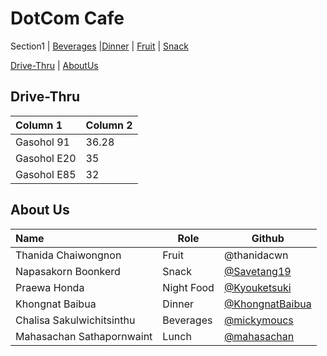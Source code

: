 # DotCom Cafe


Section1 | [Beverages](Menu.md/#Beverages) |[Dinner](Menu.md/#Dinner) | [Fruit](Menu.md#Fruit) | [Snack](Menu.md#snack)

[Drive-Thru](#Drive-Thru) | [AboutUs](#About-us)


## Drive-Thru

| Column 1                 | Column 2 |
|:-------------------------|----------|
| Gasohol 91               | 36.28    |
| Gasohol E20              | 35       |
| Gasohol E85              | 32       |


## About Us




| Name      | Role      | Github          |
|:----------|-----------|-----------------|
| Thanida Chaiwongnon | Fruit | @thanidacwn |
| Napasakorn Boonkerd | Snack | [@Savetang19](https://github.com/Savetang19) |
| Praewa Honda| Night Food | [@Kyouketsuki](https://github.com/Kyouketsuki) |
| Khongnat Baibua | Dinner | [@KhongnatBaibua](https://github.com/KhongnatBaibua) |
| Chalisa Sakulwichitsinthu | Beverages | [@mickymoucs](https://github.com/mickymoucs) |
| Mahasachan Sathapornwaint | Lunch | [@mahasachan](https://github.com/mahasachan) |



